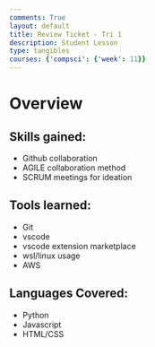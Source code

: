 ```yaml
---
comments: True
layout: default
title: Review Ticket - Tri 1
description: Student Lesson
type: tangibles
courses: {'compsci': {'week': 11}}
---
```


# Overview


## Skills gained:
- Github collaboration
- AGILE collaboration method
- SCRUM meetings for ideation

## Tools learned:
- Git
- vscode
- vscode extension marketplace
- wsl/linux usage
- AWS

## Languages Covered:
- Python
- Javascript
- HTML/CSS


